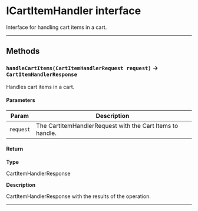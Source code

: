 # ICartItemHandler interface

Interface for handling cart items in a cart.

---
## Methods
### `handleCartItems(CartItemHandlerRequest request)` → `CartItemHandlerResponse`

Handles cart items in a cart.

#### Parameters
|Param|Description|
|-----|-----------|
|`request` |  The CartItemHandlerRequest with the Cart Items to handle. |

#### Return

**Type**

CartItemHandlerResponse

**Description**

CartItemHandlerResponse with the results of the operation.

---
